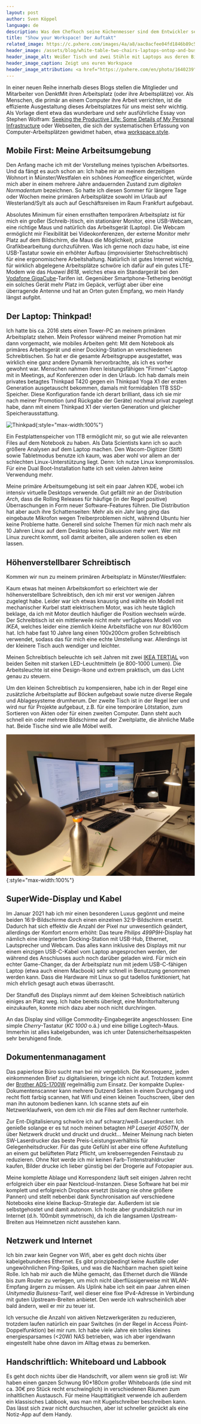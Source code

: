 ```yaml
---
layout: post
author: Sven Köppel
language: de
description: Was dem Chefkoch seine Küchenmesser sind dem Entwickler seine Rechner. Ein Auftakt zum Austausch über produktive Arbeitsumgebungen.
title: "Show your Workspace! Der Auftakt"
related_image: https://c.pxhere.com/images/4a/a8/aac0acfee04fd1846b89c55afcfd-1640239.jpg!d
header_image: /assets/blog/white-table-two-chairs-laptops-ontop-and-businessmen-in-display-facing-each-other.jpeg
header_image_alt: Weißer Tisch und zwei Stühle mit Laptops aus deren Bildschirmen herausragend sich zwei Männer anschauen
header_image_caption: Zeigt uns euren Workspace
header_image_attribution: <a href="https://pxhere.com/en/photo/1640239">Mohamed Hassan</a>, <a href="https://creativecommons.org/publicdomain/zero/1.0/">CC0</a>, via PxHere
---
```


In einer neuen Reihe innerhalb dieses Blogs stellen die Mitglieder und Mitarbeiter von DenktMit
ihren Arbeitsplatz (oder ihre Arbeitsplätze) vor. Als Menschen, die primär an einem Computer ihre
Arbeit verrichten, ist die effiziente Ausgestaltung dieses Arbeitsplatzes für uns meist sehr wichtig.
Als Vorlage dient etwa das wunderbare und sehr ausführliche Essay von Stephen Wolfram:
[Seeking the Productive Life: Some Details of My Personal Infrastructure](https://writings.stephenwolfram.com/2019/02/seeking-the-productive-life-some-details-of-my-personal-infrastructure/) oder Webseiten, die sich der
systematischen Erfassung von Computer-Arbeitsplätzen gewidmet haben, etwa
[workspace.style](https://workspace.style/).

## Mobile First: Meine Arbeitsumgebung

Den Anfang mache ich mit der Vorstellung meines typischen Arbeitsortes. Und da fängt es auch
schon an: Ich habe mir an meinem derzeitigen Wohnort in Münster/Westfalen ein schönes
*Homeoffice* eingerichtet, würde mich aber in einem mehrere Jahre andauernden Zustand 
zum *digitalen Normadentum* bezeichnen. So hatte ich diesen Sommer für längere Tage oder Wochen
meine primären Arbeitsplätze sowohl im Urlaub auf Westerland/Sylt als auch auf Geschäftsreisen
im Raum Frankfurt aufgebaut.

Absolutes Minimum für einen ernsthaften temporären Arbeitsplatz ist für mich ein großer
(Schreib-)tisch, ein stationärer Monitor, eine USB-Webcam, eine richtige Maus und natürlich das
Arbeitsgerät (Laptop). Die Webcam ermöglicht mir Flexibilität bei Videokonferenzen, der externe
Monitor mehr Platz auf dem Bildschirm, die Maus die Möglichkeit, präzise Grafikbearbeitung 
durchzuführen. Was ich gerne noch dazu habe, ist eine USB-Tastatur sowie ein erhöhter Aufbau
(improvisierter Stehschreibtisch) für eine ergonomischere Arbeitshaltung. Natürlich ist gutes
Internet wichtig, für wirklich abgelegene Arbeitsplätze schwöre ich dafür auf ein gutes
LTE-Modem wie das *Huawei B618*, welches etwa ein Standargerät bei den
[Vodafone GigaCube](https://www.vodafone.de/mobiles-internet/internet-auf-dem-land.html)-Tarifen
ist. Gegenüber Smartphone-Tethering benötigt ein solches Gerät mehr Platz im Gepäck, verfügt
aber über eine überragende Antenne und hat an Orten guten Empfang, wo mein Handy längst aufgibt.

## Der Laptop: Thinkpad!

Ich hatte bis ca. 2016 stets einen Tower-PC an meinem primären Arbeitsplatz stehen. Mein Professor
während meiner Promotion hat mir dann vorgemacht, wie mobiles Arbeiten geht: Mit dem Notebook
als primäres Arbeitsgerät und einer Docking-Station an verschiedenen Schreibtischen. So hat er
die gesamte Arbeitsgruppe ausgestattet, was wirklich eine ganz andere Dynamik hervorbrachte, als
ich es vorher gewohnt war. Menschen nahmen ihren leistungsfähigen "Firmen"-Laptop mit in Meetings,
auf Konferenzen oder in den Urlaub. Ich hab damals mein privates betagtes Thinkpad T420 gegen ein
Thinkpad Yoga X1 der ersten Generation ausgetauscht bekommen, damals mit formidablen 1TB SSD-Speicher.
Diese Konfiguration fande ich derart brilliant, dass ich sie mir nach meiner Promotion (und Rückgabe
der Geräte) nochmal privat zugelegt habe, dann mit einem Thinkpad X1 der vierten Generation und
gleicher Speicherausstattung.

![Thinkpad](https://windowsarea.de/wp-content/uploads/2019/01/Lenovo-ThinkPad-X1-Yoga-2019-1.jpg){:style="max-width:100%"}

Ein Festplattenspeicher von 1TB ermöglicht mir, so gut wie alle relevanten Files auf dem Notebook zu
haben. Als Data Scientists kann ich so auch größere Analysen auf dem Laptop machen. Den
Wacom-Digitizer (Stift) sowie Tabletmodus benutze ich kaum, was aber wohl vor allem an der schlechten
Linux-Unterstützung liegt. Denn: Ich nutze Linux kompromisslos. Für eine Dual Boot-Installation hatte
ich seit vielen Jahren keine Verwendung mehr.

Meine primäre Arbeitsumgebung ist seit ein paar Jahren KDE, wobei ich intensiv virtuelle Desktops
verwende. Gut gefällt mir an der Distribution *Arch*, dass die Rolling Releases für häufige (in der
Regel positive) Überraschungen in Form neuer Software-Features führen. Die Distribution hat aber auch
ihre Schattenseiten: Mehr als ein Jahr lang ging das eingebaute Mikrofon wegen Treiberproblemen nicht,
während Ubuntu hier keine Probleme hatte. Generell sind solche Themen für mich nach mehr als 10 Jahren
Linux auf dem Desktop keine Diskussion mehr wert. Wer mit Linux zurecht kommt, soll damit arbeiten, alle
anderen sollen es eben lassen.

## Höhenverstellbarer Schreibtisch

Kommen wir nun zu meinem primären Arbeitsplatz in Münster/Westfalen:

Kaum etwas hat meinen Arbeitskomfort so erleichtert wie der höhenverstellbare Schreibtisch, den ich mir
erst vor wenigen Jahren zugelegt habe. Leider war ich etwas knausrig und wählte ein Modell mit
mechanischer Kurbel statt elektrischem Motor, was ich heute täglich beklage, da ich mit Motor deutlich
häufiger die Position wechseln würde. Der Schreibtisch ist ein mittlerweile nicht mehr verfügbares
Modell von *IKEA*, welches leider eine ziemlich kleine Arbeitsfläche von nur 80x160cm hat. Ich habe
fast 10 Jahre lang einen 100x200cm großen Schreibtisch verwendet, sodass das für mich eine echte
Umstellung war. Allerdings ist der kleinere Tisch auch wendiger und leichter.

Meinen Schreibtisch beleuchte ich seit Jahren mit zwei
[IKEA TERTIAL](https://www.ikea.com/de/de/p/tertial-arbeitsleuchte-weiss-70355455/) von beiden Seiten
mit starken LED-Leuchtmitteln (je 800-1000 Lumen). Die Arbeitsleuchte ist eine Design-Ikone und extrem
praktisch, um das Licht genau zu steuern.

Um den kleinen Schreibtisch zu kompensieren, habe ich in der Regel eine zusätzliche Arbeitsplatte
auf Böcken aufgebaut sowie nutze diverse Regale und Ablagesysteme drumherum. Der zweite Tisch ist in
der Regel leer und wird nur für Projekte aufgebaut, z.B. für eine temporäre Lötstation, zum Sortieren
von Akten oder für einen zweiten Computer. Dann steht auch schnell ein oder mehrere Bildschirme auf
der Zweitplatte, die ähnliche Maße hat. Beide Tische sind wie alle Möbel weiß.

![Thinkpad](/assets/blog/2021-08-26-Workspace-Desk.jpg){:style="max-width:100%"}


## SuperWide-Display und Kabel

Im Januar 2021 hab ich mir einen besonderen Luxus gegönnt und meine beiden 16:9-Bildschirme durch einen
einzelnen 32:9-Bildschirm ersetzt. Dadurch hat sich effektiv die Anzahl der Pixel nur unwesentlich
geändert, allerdings der Komfort enorm erhöht: Das teure *Philips 499P9H*-Display hat nämlich eine
integrierten Docking-Station mit USB-Hub, Ethernet, Lautsprecher und Webcam. Das alles kann inklusive
des Displays mit nur einem einzigen USB-C-Kabel vom Laptop angesprochen werden, der während des
Anschlusses auch noch darüber geladen wird. Für mich ein echter Game-Changer, da der Arbeitsplatz nun
mit jedem USB-C-fähigen Laptop (etwa auch einem Macbook) sehr schnell in Benutzung genommen werden kann.
Dass die Hardware mit Linux so gut tadellos funktioniert, hat mich ehrlich gesagt auch etwas überrascht.

Der Standfuß des Displays nimmt auf dem kleinen Schreibtisch natürlich einiges an Platz weg. Ich habe
bereits überlegt, eine Monitorhalterung einzukaufen, konnte mich dazu aber noch nicht durchringen.

An das Display sind völlige Commodity-Eingabegeräte angeschlossen: Eine simple *Cherry*-Tastatur
(*KC 1000* o.ä.) und eine billige Logitech-Maus. Immerhin ist alles kabelgebunden, was ich unter
Datensicherheitsaspekten sehr beruhigend finde.

## Dokumentenmanagament

Das papierlose Büro sucht man bei mir vergeblich. Die Konsequenz, jeden einkommenden Brief zu
digitalisieren, bringe ich nicht auf. Trotzdem kommt der [Brother ADS-1700W](https://www.brother.de/scanner/ads-1700w)
regelmäßig zum Einsatz. Der kompakte Duplex-Dokumentenscanner kann mehrere Dutzend Seiten in einem
Durchgang und recht flott farbig scannen, hat Wifi und einen kleinen Touchscreen, über den man ihn
autonom bedienen kann. Ich scanne stets auf ein Netzwerklaufwerk, von dem ich mir die Files auf dem
Rechner runterhole.

Zur Ent-Digitalisierung schwöre ich auf schwarz/weiß-Laserdrucker. Ich genieße solange er es tut noch
meinen betagten *HP Laserjet 4050TN*, der über Netzwerk druckt und druckt und druckt... Meiner Meinung
nach bieten SW-Laserdrucker das beste Preis-Leistungsverhältnis für Gelegenheitsdrucker. Für das gute
Gefühl ist aber eine offene Aufstellung an einem gut belüfteten Platz Pflicht, um krebserregenden
Feinstaub zu reduzieren. Ohne Not werde ich mir keinen Farb-Tintenstrahldrucker kaufen, Bilder drucke
ich lieber günstig bei der Drogerie auf Fotopapier aus.

Meine komplette Ablage und Korrespondenz läuft seit einigen Jahren recht erfolgreich über ein paar
Nextcloud-Instanzen. Diese Software hat bei mir komplett und erfolgreich Dropbox ersetzt (bislang nie
ohne größere Pannen) und stellt nebenbei dank Synchronisation auf verschiedene Notebooks eine kleine
Backup-Strategie dar. Außerdem ist sie selbstgehostet und damit autonom. Ich hoste aber grundsätzlich
nur im Internet (d.h. 100mbit symmetrisch), da ich die langsamen Upstream-Breiten aus Heimnetzen nicht
ausstehen kann.

## Netzwerk und Internet

Ich bin zwar kein Gegner von Wifi, aber es geht doch nichts über kabelgebundenes Ethernet. Es gibt
prinzipbedingt keine Ausfälle oder ungewöhnlichen Ping-Spikes, und was die Nachbarn machen spielt
keine Rolle.  Ich hab mir auch die Mühe gemacht, das Ethernet durch die Wände bis zum Router zu verlegen,
um mich nicht überflüssigerweise mit WLAN-Empfang ärgern zu müssen. Als Uplink habe ich seit ein paar
Jahren einen *Unitymedia Buisness*-Tarif, weil dieser eine fixe IPv4-Adresse in Verbindung mit guten
Upstream-Breiten anbietet. Den werde ich wahrscheinlich aber bald ändern, weil er mir zu teuer ist.

Ich versuche die Anzahl von aktiven Netzwerkgeräten zu reduzieren, trotzdem laufen natürlich ein paar
Switches (in der Regel in Access Point-Doppelfunktion) bei mir rum. Ich habe viele Jahre ein tolles
kleines energiesparsames (<20W) NAS betrieben, was ich aber irgendwann eingestellt habe ohne davon im
Alltag etwas zu bemerken.

## Handschriftlich: Whiteboard und Labbook

Es geht doch nichts über die Handschrift, vor allem wenn sie groß ist: Wir haben einen ganzen Schwung
90*180cm großer Whiteboards (die sind mit ca. 30€ pro Stück recht erschwinglich) in verschiedenen
Räumen zum inhaltlichen Austausch. Für meine Haupttätigkeit verwende ich außerdem ein klassisches
Labbook, was man mit Kugelschreiber beschreiben kann. Das lässt sich zwar nicht durchsuchen, aber
ist schneller gezückt als eine Notiz-App auf dem Handy.

